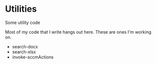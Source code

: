 # Utilities

Some utility code

Most of my code that I write hangs out here.  These are ones I'm working on.

* search-docx
* search-xlsx
* invoke-sccmActions
